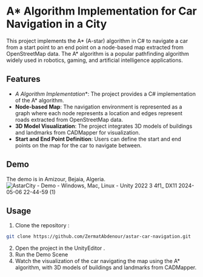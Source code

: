 # A* Algorithm Implementation for Car Navigation in a City

This project implements the A* (A-star) algorithm in C# to navigate a car from a start point to an end point on a node-based map extracted from OpenStreetMap data. The A* algorithm is a popular pathfinding algorithm widely used in robotics, gaming, and artificial intelligence applications.

## Features

- **A* Algorithm Implementation**: The project provides a C# implementation of the A* algorithm.
- **Node-based Map**: The navigation environment is represented as a graph where each node represents a location and edges represent roads extracted from OpenStreetMap data.
- **3D Model Visualization**: The project integrates 3D models of buildings and landmarks from CADMapper for visualization.
- **Start and End Point Definition**: Users can define the start and end points on the map for the car to navigate between.
## Demo
The demo is in Amizour, Bejaia, Algeria.
![AstarCity - Demo - Windows, Mac, Linux - Unity 2022 3 4f1_ _DX11_ 2024-05-06 22-44-59 (1)](https://github.com/ZermatAbdenour/AStarCity-Unity/assets/128800613/baf3c1b6-237a-4717-a7b7-5dff42ee84fb)

## Usage

1. Clone the repository :


```bash
git clone https://github.com/ZermatAbdenour/astar-car-navigation.git
```
2. Open the project in the UnityEditor .
3. Run the Demo Scene
4. Watch the visualization of the car navigating the map using the A* algorithm, with 3D models of buildings and landmarks from CADMapper.
